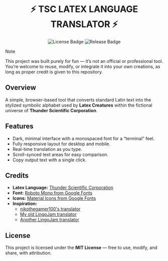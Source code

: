 <h1 align="center">⚡ TSC LATEX LANGUAGE TRANSLATOR ⚡</h1>

<div align="center">
  
![License Badge](https://img.shields.io/badge/License-MIT-green)
![Release Badge](https://img.shields.io/badge/Release-0.2.0-blue)

</div>

> [!NOTE]  
> This project was built purely for fun — it’s not an official or professional tool.<br>
> You’re welcome to reuse, modify, or integrate it into your own creations, as long as proper credit is given to this repository.

## Overview
A simple, browser-based tool that converts standard Latin text into the stylized symbolic alphabet used by **Latex Creatures** within the fictional universe of **Thunder Scientific Corporation**.

## Features
- Dark, minimal interface with a monospaced font for a “terminal” feel.
- Fully responsive layout for desktop and mobile.
- Real-time translation as you type.
- Scroll-synced text areas for easy comparison.
- Copy output text with a single click.

## Credits
- **Latex Language:** [Thunder Scientific Corporation](https://www.roblox.com/communities/11577231/Thunder-Scientific-Corporation#!/about)
- **Font:** [Roboto Mono from Google Fonts](https://fonts.google.com/specimen/Roboto+Mono)
- **Icons:** [Material Icons from Google Fonts](https://fonts.google.com/icons)
- **Inspiration:**
  - [nikothegamer100's translator](https://nikothegamer100.github.io/latex-language-translator/)
  - [My old LingoJam translator](https://lingojam.com/TSCLatexLanguageTranslator)
  - [Another LingoJam translator](https://lingojam.com/%5BTSC%5DLatexLanguage)

## License
This project is licensed under the **MIT License** — free to use, modify, and share, with attribution.
